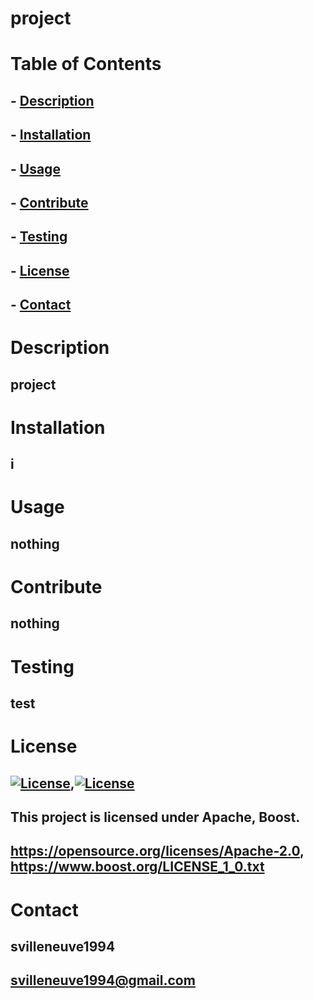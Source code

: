   # project
  ##
  # Table of Contents
  ## - [Description](#description)
  ## - [Installation](#installation)
  ## - [Usage](#usage)
  ## - [Contribute](#contribute)
  ## - [Testing](#testing)
  ## - [License](#license)
  ## - [Contact](#contact)
  ##
  # Description
  ## project
  ##
  # Installation
  ## i
  ##
  # Usage
  ## nothing
  ##
  # Contribute
  ## nothing
  ##
  # Testing
  ## test
  ##
  # License
  ## [![License](https://img.shields.io/badge/License-Apache%202.0-blue.svg)](https://opensource.org/licenses/Apache-2.0),[![License](https://img.shields.io/badge/License-Boost%201.0-lightblue.svg)](https://www.boost.org/LICENSE_1_0.txt)
  ## This project is licensed under  Apache, Boost.
  ##  https://opensource.org/licenses/Apache-2.0, https://www.boost.org/LICENSE_1_0.txt
  ##
  # Contact
  ## svilleneuve1994
  ## svilleneuve1994@gmail.com
